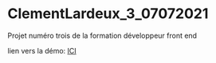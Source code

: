 # ClementLardeux_3_07072021

Projet numéro trois de la formation développeur front end

lien vers la démo: <a href=https://lowriider.github.io//ClementLardeux_3_07072021/>ICI</a>
